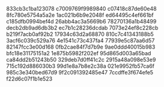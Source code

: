 833cb3c1ba123078
c7009769f9989840
c07418c87de60e48
8fc780e5754a5a2e
1ac021b6b9e2048f
ed64495c4ef661bf
c185dfb0994bef4d
26abb4ac3a5669b6
78270136a1b48499
decb2db9ad6db3b2
ec7b1c28236dcdab
7073e24ef8c228cb
b219f7acb0af92b2
17934c63d2a68870
810c7c41343188b5
3acf6c039c529a76
4e1541c73c437fa4
77939e5c87aa6d57
82147fcc3e00d168
0fb2cae84f7d7b9e
9ae0ddd40015b983
bfc18e31175151a2
1e875b5982f202ef
95d865d003a65bad
ca84dd2b51243b50
329deb7d0ff41c2c
2915a48a098e53e9
715c192d886030b3
99d1e8a7b8e2c38a
021e9952fb57ca6f
985c3e340bed67d9
9f2c091392485e47
7ccdffe3f674efe5
f22d6c07f1b1e523
